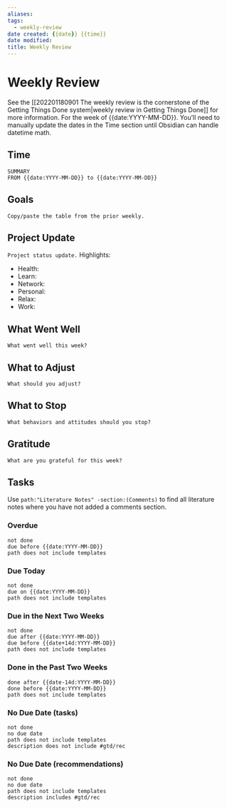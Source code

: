 ```yaml
---
aliases:
tags:
  - weekly-review
date created: {{date}} {{time}}
date modified: 
title: Weekly Review
---
```


# Weekly Review

See the [[202201180901 The weekly review is the cornerstone of the Getting Things Done system|weekly review in Getting Things Done]] for more information. For the week of {{date:YYYY-MM-DD}}. You’ll need to manually update the dates in the Time section until Obsidian can handle datetime math.

## Time

```toggl
SUMMARY
FROM {{date:YYYY-MM-DD}} to {{date:YYYY-MM-DD}}
```

## Goals

`Copy/paste the table from the prior weekly.`

## Project Update

`Project status update.`
Highlights:
- Health:
- Learn:
- Network:
- Personal:
- Relax:
- Work:

## What Went Well

`What went well this week?`

## What to Adjust

`What should you adjust?`

## What to Stop

`What behaviors and attitudes should you stop?`

## Gratitude

`What are you grateful for this week?`

## Tasks

Use `path:"Literature Notes" -section:(Comments)` to find all literature notes where you have not added a comments section.

### Overdue

```tasks
not done
due before {{date:YYYY-MM-DD}}
path does not include templates
```

### Due Today

```tasks
not done
due on {{date:YYYY-MM-DD}}
path does not include templates
```

### Due in the Next Two Weeks

```tasks
not done
due after {{date:YYYY-MM-DD}}
due before {{date+14d:YYYY-MM-DD}}
path does not include templates
```

### Done in the Past Two Weeks

```tasks
done after {{date-14d:YYYY-MM-DD}}
done before {{date:YYYY-MM-DD}}
path does not include templates
```

### No Due Date (tasks)

```tasks
not done
no due date
path does not include templates
description does not include #gtd/rec 
```

### No Due Date (recommendations)

```tasks
not done
no due date
path does not include templates
description includes #gtd/rec 
```
